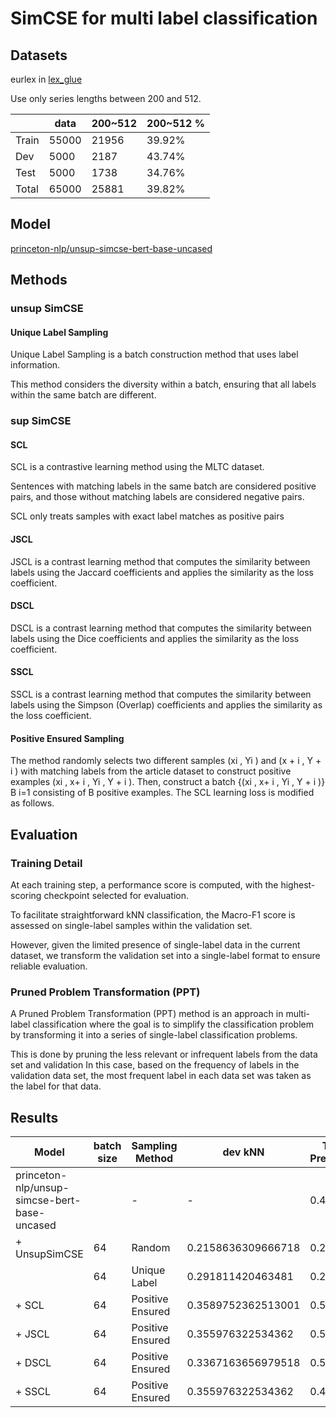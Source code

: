 # SimCSE for multi label classification
## Datasets
eurlex in [lex_glue](https://huggingface.co/datasets/coastalcph/lex_glue)

Use only series lengths between 200 and 512.

|  | data | 200~512 | 200~512 % |
| --- | --- | --- | --- |
| Train | 55000 | 21956 | 39.92% |
| Dev | 5000 | 2187 | 43.74% |
| Test | 5000 | 1738 | 34.76% |
| Total | 65000 | 25881 | 39.82% |

## Model 
[princeton-nlp/unsup-simcse-bert-base-uncased](https://huggingface.co/princeton-nlp/unsup-simcse-bert-base-uncased)

## Methods
### unsup SimCSE 
#### Unique Label Sampling
Unique Label Sampling is a batch construction method that uses label information.

This method considers the diversity within a batch, ensuring that all labels within the same batch are different.

### sup SimCSE
#### SCL
SCL is a contrastive learning method using the MLTC dataset.

Sentences with matching labels in the same batch are considered positive pairs, and those without matching labels are considered negative pairs.

SCL only treats samples with exact label matches as positive pairs

#### JSCL
JSCL is a contrast learning method that computes the similarity between labels using the Jaccard coefficients and applies the similarity as the loss coefficient.

#### DSCL
DSCL is a contrast learning method that computes the similarity between labels using the Dice coefficients and applies the similarity as the loss coefficient.

#### SSCL
SSCL is a contrast learning method that computes the similarity between labels using the Simpson (Overlap) coefficients and applies the similarity as the loss coefficient.

#### Positive Ensured Sampling
The method randomly selects two different samples (xi , Yi ) and (x + i , Y + i ) with matching labels from the article dataset to construct positive examples (xi , x+ i , Yi , Y + i ). Then, construct a batch {(xi , x+ i , Yi , Y + i )} B i=1 consisting of B positive examples. The SCL learning loss is modified as follows. 

## Evaluation
### Training Detail
At each training step, a performance score is computed, with the highest-scoring checkpoint selected for evaluation. 

To facilitate straightforward kNN classification, the Macro-F1 score is assessed on single-label samples within the validation set. 

However, given the limited presence of single-label data in the current dataset, we transform the validation set into a single-label format to ensure reliable evaluation.

### Pruned Problem Transformation (PPT)
A Pruned Problem Transformation (PPT) method is an approach in multi-label classification where the goal is to simplify the classification problem by transforming it into a series of single-label classification problems. 

This is done by pruning the less relevant or infrequent labels from the data set and validation In this case, based on the frequency of labels in the validation data set, the most frequent label in each data set was taken as the label for that data.

## Results

| Model | batch size | Sampling Method | dev kNN | Test Precision | Test Recall | Test mF1 | Test µF1 |
| --- | --- | --- | --- | --- | --- | --- | --- |
| princeton-nlp/unsup-simcse-bert-base-uncased |  | - | - | 0.41153 | 0.13454 | 0.17200 | 0.45877 |
| + UnsupSimCSE | 64 | Random | 0.2158636309666718 | 0.2408 | 0.0850 | 0.1108 | 0.43394 |
|  | 64 | Unique Label | 0.291811420463481 | 0.2848 | 0.0968 | 0.1259 | 0.47332 |
| + SCL | 64 | Positive Ensured | 0.3589752362513001 | 0.53003 | 0.25919 | 0.30666 | 0.70249 |
| + JSCL | 64 | Positive Ensured | 0.355976322534362 | 0.51338 | 0.26266 | 0.30366 | 0.70013 |
| + DSCL | 64 | Positive Ensured | 0.3367163656979518 | 0.52144 | 0.24800 | 0.29402 | 0.69272 |
| + SSCL | 64 | Positive Ensured | 0.355976322534362 | 0.48944 | 0.26295 | 0.30421 | 0.70539 |